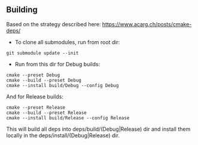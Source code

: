 ## Building

Based on the strategy described here: https://www.acarg.ch/posts/cmake-deps/

- To clone all submodules, run from root dir:
```
git submodule update --init
```

- Run from this dir for Debug builds:
```
cmake --preset Debug
cmake --build --preset Debug
cmake --install build/Debug --config Debug
```
And for Release builds:
```
cmake --preset Release
cmake --build --preset Release
cmake --install build/Release --config Release
```

This will build all deps into deps/build/(Debug|Release) dir and install them
locally in the deps/install/(Debug|Release) dir.
